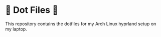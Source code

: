 # 🔧 Dot Files 🔧

This repository contains the dotfiles for my Arch Linux hyprland setup on my laptop. 
